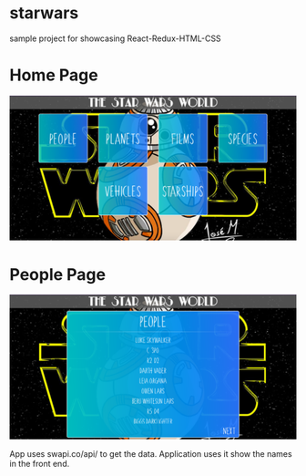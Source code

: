 # starwars
sample project for showcasing React-Redux-HTML-CSS

# Home Page
![](./images/starwars_01.png)

# People Page
![](./images/starwars_02.png)


App uses swapi.co/api/ to get the data. Application uses it show the names in the front end. 


